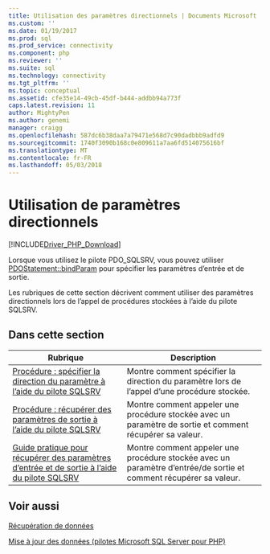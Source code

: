 ```yaml
---
title: Utilisation des paramètres directionnels | Documents Microsoft
ms.custom: ''
ms.date: 01/19/2017
ms.prod: sql
ms.prod_service: connectivity
ms.component: php
ms.reviewer: ''
ms.suite: sql
ms.technology: connectivity
ms.tgt_pltfrm: ''
ms.topic: conceptual
ms.assetid: cfe35e14-49cb-45df-b444-addbb94a773f
caps.latest.revision: 11
author: MightyPen
ms.author: genemi
manager: craigg
ms.openlocfilehash: 587dc6b38daa7a79471e568d7c90dadbbb9adfd9
ms.sourcegitcommit: 1740f3090b168c0e809611a7aa6fd514075616bf
ms.translationtype: MT
ms.contentlocale: fr-FR
ms.lasthandoff: 05/03/2018
---
```

# <a name="using-directional-parameters"></a>Utilisation de paramètres directionnels
[!INCLUDE[Driver_PHP_Download](../../includes/driver_php_download.md)]

Lorsque vous utilisez le pilote PDO_SQLSRV, vous pouvez utiliser [PDOStatement::bindParam](../../connect/php/pdostatement-bindparam.md) pour spécifier les paramètres d’entrée et de sortie.  
  
Les rubriques de cette section décrivent comment utiliser des paramètres directionnels lors de l’appel de procédures stockées à l’aide du pilote SQLSRV.  
  
## <a name="in-this-section"></a>Dans cette section  
  
|Rubrique| Description|  
|---------|---------------|  
|[Procédure : spécifier la direction du paramètre à l’aide du pilote SQLSRV](../../connect/php/how-to-specify-parameter-direction-using-the-sqlsrv-driver.md)|Montre comment spécifier la direction du paramètre lors de l’appel d’une procédure stockée.|  
|[Procédure : récupérer des paramètres de sortie à l’aide du pilote SQLSRV](../../connect/php/how-to-retrieve-output-parameters-using-the-sqlsrv-driver.md)|Montre comment appeler une procédure stockée avec un paramètre de sortie et comment récupérer sa valeur.|  
|[Guide pratique pour récupérer des paramètres d’entrée et de sortie à l’aide du pilote SQLSRV](../../connect/php/how-to-retrieve-input-and-output-parameters-using-the-sqlsrv-driver.md)|Montre comment appeler une procédure stockée avec un paramètre d’entrée/de sortie et comment récupérer sa valeur.|  
  
## <a name="see-also"></a>Voir aussi  
[Récupération de données](../../connect/php/retrieving-data.md)  

[Mise à jour des données &#40;pilotes Microsoft SQL Server pour PHP&#41;](../../connect/php/updating-data-microsoft-drivers-for-php-for-sql-server.md)  
  
